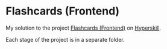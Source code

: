 # Flashcards (Frontend)

My solution to the project [Flashcards (Frontend)](https://hyperskill.org/projects/115) on [Hyperskill](https://hyperskill.org).

Each stage of the project is in a separate folder.
